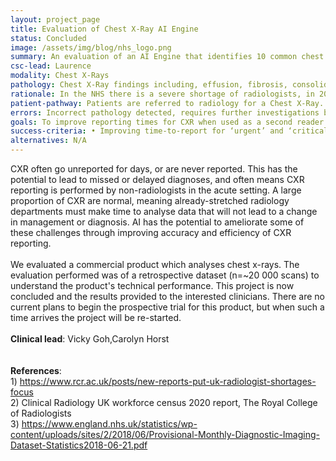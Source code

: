 ```yaml
---
layout: project_page 
title: Evaluation of Chest X-Ray AI Engine
status: Concluded
image: /assets/img/blog/nhs_logo.png
summary: An evaluation of an AI Engine that identifies 10 common chest radiograph pathologies 
csc-lead: Laurence
modality: Chest X-Rays
pathology: Chest X-Ray findings including, effusion, fibrosis, consolidation, atelectasis and pneumothorax 
rationale: In the NHS there is a severe shortage of radiologists, in 2020 1 in 10 NHS consultant posts were unfilled and this is thought to continue to rise. In contrast, the NHS workload is increasing, in 2021-2021 39.9 million images were performed and Chest radiographs (CXR or Chest X-ray) are the most commonly requested imaging study. CXR often go unreported for days, or are never reported. This has the potential to lead to missed or delayed diagnoses, and often means CXR reporting is performed by non-radiologists in the acute setting. A large proportion of CXR are normal, meaning already-stretched radiology departments must make time to analyse data that will not lead to a change in management or diagnosis. AI has the potential to ameliorate some of these challenges through improving accuracy and efficiency of CXR reporting   
patient-pathway: Patients are referred to radiology for a Chest X-Ray. The X-rays are then reviewed by a radiologists and who reports on any findings, however CXR often go unreported for days, or are never reported. This delay in reporting or not being reported can mean delays in starting treatments or receiving a medical intervention.
errors: Incorrect pathology detected, requires further investigations by clinical team and time delay to starting appropriate treatments or medical intervention. 
goals: To improve reporting times for CXR when used as a second reader. To enable triaging through identification of different emergent and critical pathologies, and thus enable faster reporting of non-normal CXR. This technology may also have support training of junior radiologists by identifying pathology for CXR training sets.
success-criteria: •	Improving time-to-report for ‘urgent’ and ‘critical’ findings using criticality triaging
alternatives: N/A
---
```

CXR often go unreported for days, or are never reported. This has the potential to lead to missed or delayed diagnoses, and often means CXR reporting is performed by non-radiologists in the acute setting. A large proportion of CXR are normal, meaning already-stretched radiology departments must make time to analyse data that will not lead to a change in management or diagnosis. 
AI has the potential to ameliorate some of these challenges through improving accuracy and efficiency of CXR reporting.
<br>
<br>
We evaluated a commercial product which analyses chest x-rays. The evaluation performed was of a retrospective dataset (n=~20 000 scans) to understand the product's 
technical performance. This project is now concluded and the results provided to the interested clinicians. There are no current plans to begin
the prospective trial for this product, but when such a time arrives the project will be re-started.
<br>
<br>
<b>Clinical lead</b>: Vicky Goh,Carolyn Horst <br>
<br>
<br>
<b>References</b>:<br>1) https://www.rcr.ac.uk/posts/new-reports-put-uk-radiologist-shortages-focus<br>
2) Clinical Radiology UK workforce census 2020 report, The Royal College of Radiologists <br>
3) https://www.england.nhs.uk/statistics/wp-content/uploads/sites/2/2018/06/Provisional-Monthly-Diagnostic-Imaging-Dataset-Statistics2018-06-21.pdf


